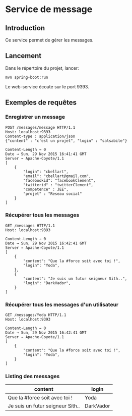 # Service de message

## Introduction

Ce service permet de gérer les messages.

## Lancement
Dans le répertoire du projet, lancer:
```
mvn spring-boot:run
```

Le web-service écoute sur le port 9393.

## Exemples de requêtes

### Enregistrer un message
```
POST /messages/message HTTP/1.1
Host: localhost:9393
Content-type : application/json
{"content" : "c'est un projet", "login" : "salsabile"}
```

```
Content-Length → 0
Date → Sun, 29 Nov 2015 16:41:41 GMT
Server → Apache-Coyote/1.1
[
    {
        "login": "cbellart",
        "email": "cbellart@gmail.com",
        "facebookid": "facebookClement",
        "twitterid" : "twitterClement",
        "competence" : JEE",
        "projet" : "Reseau social"
    }
]
```

### Récupérer tous les messages
```
GET /messages HTTP/1.1
Host: localhost:9393
```

```
Content-Length → 0
Date → Sun, 29 Nov 2015 16:42:41 GMT
Server → Apache-Coyote/1.1
[
    {
        "content": "Que la #force soit avec toi !",
        "login": "Yoda",
    },
    {
        "content": "Je suis un futur seigneur Sith..",
        "login": "DarkVador",
    }
]

```

### Récupérer tous les messages d'un utilisateur
```
GET /messages/Yoda HTTP/1.1
Host: localhost:9393
```

```
Content-Length → 0
Date → Sun, 29 Nov 2015 16:42:41 GMT
Server → Apache-Coyote/1.1
[
    {
        "content": "Que la #force soit avec toi !",
        "login": "Yoda",
    }
]

```
### Listing des messages

content | login
---------|---------
Que la #force soit avec toi !|Yoda
Je suis un futur seigneur Sith..|DarkVador
